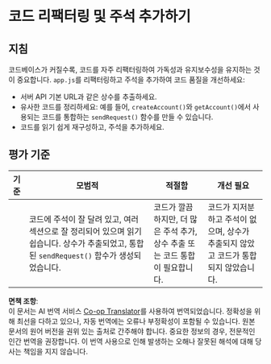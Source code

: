 <!--
CO_OP_TRANSLATOR_METADATA:
{
  "original_hash": "a4abf305ede1cfaadd56a8fab4b4c288",
  "translation_date": "2025-08-24T00:06:30+00:00",
  "source_file": "7-bank-project/3-data/assignment.md",
  "language_code": "ko"
}
-->
# 코드 리팩터링 및 주석 추가하기

## 지침

코드베이스가 커질수록, 코드를 자주 리팩터링하여 가독성과 유지보수성을 유지하는 것이 중요합니다. `app.js`를 리팩터링하고 주석을 추가하여 코드 품질을 개선하세요:

- 서버 API 기본 URL과 같은 상수를 추출하세요.
- 유사한 코드를 정리하세요: 예를 들어, `createAccount()`와 `getAccount()`에서 사용되는 코드를 통합하는 `sendRequest()` 함수를 만들 수 있습니다.
- 코드를 읽기 쉽게 재구성하고, 주석을 추가하세요.

## 평가 기준

| 기준      | 모범적                                                                                                                                                     | 적절함                                                                                          | 개선 필요                                                                                 |
| --------- | ---------------------------------------------------------------------------------------------------------------------------------------------------------- | ------------------------------------------------------------------------------------------------ | ----------------------------------------------------------------------------------------- |
|           | 코드에 주석이 잘 달려 있고, 여러 섹션으로 잘 정리되어 있으며 읽기 쉽습니다. 상수가 추출되었고, 통합된 `sendRequest()` 함수가 생성되었습니다.                  | 코드가 깔끔하지만, 더 많은 주석 추가, 상수 추출 또는 코드 통합이 필요합니다.                                                          | 코드가 지저분하고 주석이 없으며, 상수가 추출되지 않았고 코드가 통합되지 않았습니다.                                            |

**면책 조항**:  
이 문서는 AI 번역 서비스 [Co-op Translator](https://github.com/Azure/co-op-translator)를 사용하여 번역되었습니다. 정확성을 위해 최선을 다하고 있으나, 자동 번역에는 오류나 부정확성이 포함될 수 있습니다. 원본 문서의 원어 버전을 권위 있는 출처로 간주해야 합니다. 중요한 정보의 경우, 전문적인 인간 번역을 권장합니다. 이 번역 사용으로 인해 발생하는 오해나 잘못된 해석에 대해 당사는 책임을 지지 않습니다.
